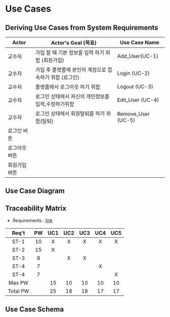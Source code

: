 # Use Cases

## Deriving Use Cases from System Requirements

| Actor  | Actor's Goal (목표)                                  | Use Case Name    |
| ------ | ---------------------------------------------------- | ---------------- |
| 교수자 | 가입 할 때 기본 정보를 입력 하기 위함 (회원가입)     | Add_User(UC-1)     |
| 교수자 | 가입 후 플랫폼에 본인의 계정으로 접속하기 위함 (로그인)     | Login (UC-2)    |
| 교수자 | 플랫폼에서 로그아웃 하기 위함     | Logout (UC-3)    |
| 교수자 | 로그인 상태에서 자신의 개인정보를 입력,수정하기위함     | Edit_User (UC-4)    |
| 교수자 |  로그인 상태에서 회원탈퇴를 하기 위함(탈퇴) | Remove_User (UC-5)    |
| 로그인 버튼 |                                                      |                  |
| 로그아웃 버튼 |                                                      |                  |
| 회원가입 버튼 |                                                      |                  |

## Use Case Diagram

## Traceability Matrix

* Requirements : [link](/Core/Requirements.md)

Req't| PW | UC1| UC2| UC3| UC4| UC5|
:--: |:--:|:--:|:--:|:--:|:--:|:--:|
ST-1 |  10 |  X |  X |  X |  X |  X |
ST-2 |  15 |  X |    |    |    |    |
ST-3 |  8 |    |  X |  X |    |    |
ST-4 |  7 |    |    |    |  X |    |
ST-4 |  7 |    |    |    |    |  X |
Max PW|   |  15 |  10 |  10 |  10 |  10 |
Total PW| |  25 |  18 |  18 |  17 |  17 |


## Use Case Schema